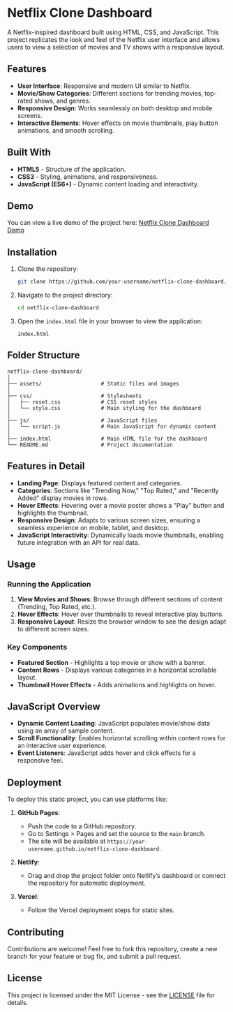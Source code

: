 
# Netflix Clone Dashboard

A Netflix-inspired dashboard built using HTML, CSS, and JavaScript. This project replicates the look and feel of the Netflix user interface and allows users to view a selection of movies and TV shows with a responsive layout.

## Features

- **User Interface**: Responsive and modern UI similar to Netflix.
- **Movie/Show Categories**: Different sections for trending movies, top-rated shows, and genres.
- **Responsive Design**: Works seamlessly on both desktop and mobile screens.
- **Interactive Elements**: Hover effects on movie thumbnails, play button animations, and smooth scrolling.

## Built With

- **HTML5** - Structure of the application.
- **CSS3** - Styling, animations, and responsiveness.
- **JavaScript (ES6+)** - Dynamic content loading and interactivity.

## Demo

You can view a live demo of the project here: [Netflix Clone Dashboard Demo](https://your-demo-link.com)

## Installation

1. Clone the repository:

   ```bash
   git clone https://github.com/your-username/netflix-clone-dashboard.git
   ```

2. Navigate to the project directory:

   ```bash
   cd netflix-clone-dashboard
   ```

3. Open the `index.html` file in your browser to view the application:

   ```plaintext
   index.html
   ```

## Folder Structure

```
netflix-clone-dashboard/
│
├── assets/                   # Static files and images
│
├── css/                      # Stylesheets
│   ├── reset.css             # CSS reset styles
│   └── style.css             # Main styling for the dashboard
│
├── js/                       # JavaScript files
│   └── script.js             # Main JavaScript for dynamic content
│
├── index.html                # Main HTML file for the dashboard
└── README.md                 # Project documentation
```

## Features in Detail

- **Landing Page**: Displays featured content and categories.
- **Categories**: Sections like "Trending Now," "Top Rated," and "Recently Added" display movies in rows.
- **Hover Effects**: Hovering over a movie poster shows a "Play" button and highlights the thumbnail.
- **Responsive Design**: Adapts to various screen sizes, ensuring a seamless experience on mobile, tablet, and desktop.
- **JavaScript Interactivity**: Dynamically loads movie thumbnails, enabling future integration with an API for real data.

## Usage

### Running the Application

1. **View Movies and Shows**: Browse through different sections of content (Trending, Top Rated, etc.).
2. **Hover Effects**: Hover over thumbnails to reveal interactive play buttons.
3. **Responsive Layout**: Resize the browser window to see the design adapt to different screen sizes.

### Key Components

- **Featured Section** - Highlights a top movie or show with a banner.
- **Content Rows** - Displays various categories in a horizontal scrollable layout.
- **Thumbnail Hover Effects** - Adds animations and highlights on hover.

## JavaScript Overview

- **Dynamic Content Loading**: JavaScript populates movie/show data using an array of sample content.
- **Scroll Functionality**: Enables horizontal scrolling within content rows for an interactive user experience.
- **Event Listeners**: JavaScript adds hover and click effects for a responsive feel.

## Deployment

To deploy this static project, you can use platforms like:

1. **GitHub Pages**:
   - Push the code to a GitHub repository.
   - Go to Settings > Pages and set the source to the `main` branch.
   - The site will be available at `https://your-username.github.io/netflix-clone-dashboard`.

2. **Netlify**:
   - Drag and drop the project folder onto Netlify’s dashboard or connect the repository for automatic deployment.

3. **Vercel**:
   - Follow the Vercel deployment steps for static sites.

## Contributing

Contributions are welcome! Feel free to fork this repository, create a new branch for your feature or bug fix, and submit a pull request.

## License

This project is licensed under the MIT License - see the [LICENSE](LICENSE) file for details.

